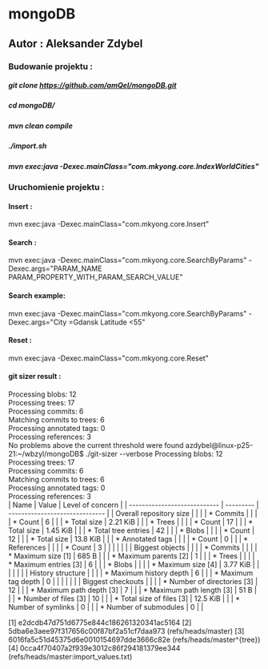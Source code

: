 # mongoDB

## Autor : Aleksander Zdybel


### Budowanie projektu : 
##### git clone https://github.com/amQel/mongoDB.git
##### cd mongoDB/
##### mvn clean compile
##### ./import.sh
##### mvn exec:java -Dexec.mainClass="com.mkyong.core.IndexWorldCities"
### Uruchomienie projektu :

#### Insert : 
mvn exec:java -Dexec.mainClass="com.mkyong.core.Insert"

#### Search : 
mvn exec:java -Dexec.mainClass="com.mkyong.core.SearchByParams" -Dexec.args="PARAM_NAME PARAM_PROPERTY_WITH_PARAM_SEARCH_VALUE"
#### Search example:
mvn exec:java -Dexec.mainClass="com.mkyong.core.SearchByParams" -Dexec.args="City =Gdansk Latitude <55"

#### Reset :

mvn exec:java -Dexec.mainClass="com.mkyong.core.Reset"

#### git sizer result :

Processing blobs: 12                        
Processing trees: 17                        
Processing commits: 6                        
Matching commits to trees: 6                        
Processing annotated tags: 0                        
Processing references: 3                        
No problems above the current threshold were found
azdybel@linux-p25-21:~/wbzyl/mongoDB$ ./git-sizer --verbose
Processing blobs: 12                        
Processing trees: 17                        
Processing commits: 6                        
Matching commits to trees: 6                        
Processing annotated tags: 0                        
Processing references: 3                        
| Name                         | Value     | Level of concern               |
| ---------------------------- | --------- | ------------------------------ |
| Overall repository size      |           |                                |
| * Commits                    |           |                                |
|   * Count                    |     6     |                                |
|   * Total size               |  2.21 KiB |                                |
| * Trees                      |           |                                |
|   * Count                    |    17     |                                |
|   * Total size               |  1.45 KiB |                                |
|   * Total tree entries       |    42     |                                |
| * Blobs                      |           |                                |
|   * Count                    |    12     |                                |
|   * Total size               |  13.8 KiB |                                |
| * Annotated tags             |           |                                |
|   * Count                    |     0     |                                |
| * References                 |           |                                |
|   * Count                    |     3     |                                |
|                              |           |                                |
| Biggest objects              |           |                                |
| * Commits                    |           |                                |
|   * Maximum size         [1] |   685 B   |                                |
|   * Maximum parents      [2] |     1     |                                |
| * Trees                      |           |                                |
|   * Maximum entries      [3] |     6     |                                |
| * Blobs                      |           |                                |
|   * Maximum size         [4] |  3.77 KiB |                                |
|                              |           |                                |
| History structure            |           |                                |
| * Maximum history depth      |     6     |                                |
| * Maximum tag depth          |     0     |                                |
|                              |           |                                |
| Biggest checkouts            |           |                                |
| * Number of directories  [3] |    12     |                                |
| * Maximum path depth     [3] |     7     |                                |
| * Maximum path length    [3] |    51 B   |                                |
| * Number of files        [3] |    10     |                                |
| * Total size of files    [3] |  12.5 KiB |                                |
| * Number of symlinks         |     0     |                                |
| * Number of submodules       |     0     |                                |

[1]  e2dcdb47d751d6775e844c186261320341ac5164
[2]  5dba6e3aee97f317656c00f87bf2a51cf7daa973 (refs/heads/master)
[3]  6016fa5c51d45375d6e0010154697dde3666c82e (refs/heads/master^{tree})
[4]  0cca4f70407a2f939e3012c86f294181379ee344 (refs/heads/master:import_values.txt)
